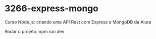 # 3266-express-mongo
Curso Node.js: criando uma API Rest com Express e MongoDB da Alura

Rodar o projeto:
npm run dev
